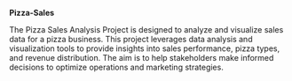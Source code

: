 **Pizza-Sales**

The Pizza Sales Analysis Project is designed to analyze and visualize sales data for a pizza business. This project leverages data analysis and visualization tools to provide insights into sales performance, pizza types, and revenue distribution. The aim is to help stakeholders make informed decisions to optimize operations and marketing strategies.

